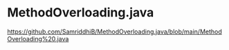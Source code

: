 # MethodOverloading.java

https://github.com/SamriddhiB/MethodOverloading.java/blob/main/MethodOverloading%20.java
